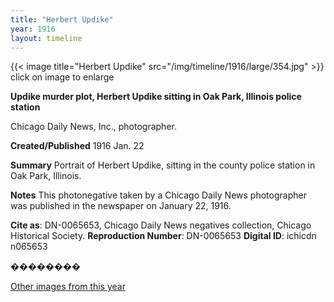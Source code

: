 ```yaml
---
title: "Herbert Updike"
year: 1916
layout: timeline
---
```


{{< image title="Herbert Updike" src="/img/timeline/1916/large/354.jpg" >}}
click on image to enlarge

__**Updike murder plot, Herbert Updike sitting in Oak Park, Illinois police station**__

Chicago Daily News, Inc., photographer.

**Created/Published**
1916 Jan. 22

**Summary**
Portrait of Herbert Updike, sitting in the county police station in Oak Park, Illinois.

**Notes**
This photonegative taken by a Chicago Daily News photographer was published in the newspaper on January 22, 1916.

__Cite as__: DN-0065653, Chicago Daily News negatives collection, Chicago Historical Society.
__Reproduction Number__: DN-0065653
__Digital ID__: ichicdn n065653

��������  

[Other images from this year](/historical/timeline/1916)